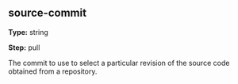 source-commit
-------------
**Type:** string

**Step:** pull

The commit to use to select a particular revision of the source code obtained
from a repository.